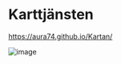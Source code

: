 # Karttjänsten

https://aura74.github.io/Kartan/

![image](https://user-images.githubusercontent.com/50366078/234973743-97a9eaa2-f80a-4b84-8db2-25871be43446.png)
